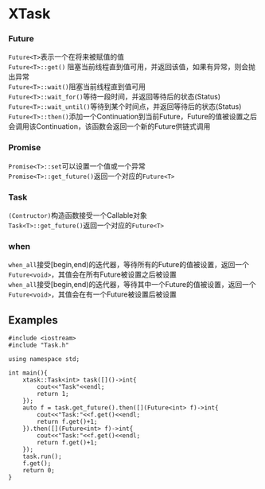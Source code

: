 # XTask

### Future
```Future<T>```表示一个在将来被赋值的值<br>
```Future<T>::get()``` 阻塞当前线程直到值可用，并返回该值，如果有异常，则会抛出异常<br>
```Future<T>::wait()```阻塞当前线程直到值可用<br>
```Future<T>::wait_for()```等待一段时间，并返回等待后的状态(Status)<br>
```Future<T>::wait_until()```等待到某个时间点，并返回等待后的状态(Status)<br>
```Future<T>::then()```添加一个Continuation到当前Future，Future的值被设置之后会调用该Continuation，该函数会返回一个新的Future供链式调用<br>

### Promise
```Promise<T>::set```可以设置一个值或一个异常<br>
```Promise<T>::get_future()```返回一个对应的```Future<T>```<br>

### Task
```(Contructor)```构造函数接受一个Callable对象<br>
```Task<T>::get_future()```返回一个对应的```Future<T>```<br>

### when
```when_all```接受[begin,end)的迭代器，等待所有的Future的值被设置，返回一个```Future<void>```，其值会在所有Future被设置之后被设置<br>
```when_all```接受[begin,end)的迭代器，等待其中一个Future的值被设置，返回一个```Future<void>```，其值会在有一个Future被设置后被设置

## Examples
```
#include <iostream>
#include "Task.h"

using namespace std;

int main(){
    xtask::Task<int> task([]()->int{
        cout<<"Task"<<endl;
        return 1;
    });
    auto f = task.get_future().then([](Future<int> f)->int{
        cout<<"Task:"<<f.get()<<endl;
        return f.get()+1;
    }).then([](Future<int> f)->int{
        cout<<"Task:"<<f.get()<<endl;
        return f.get()+1;
    });
    task.run();
    f.get();
    return 0;
}

```